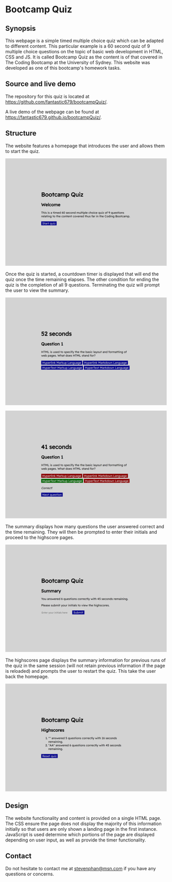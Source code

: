 # Bootcamp Quiz

## Synopsis

This webpage is a simple timed multiple choice quiz which can be adapted to different content. This particular example is a 60 second quiz of 9 multiple choice questions on the topic of basic web development in HTML, CSS and JS. It is called Bootcamp Quiz as the content is of that covered in The Coding Bootcamp at the University of Sydney. This website was developed as one of this bootcamp's homework tasks.

## Source and live demo

The repository for this quiz is located at https://github.com/fantastic679/bootcampQuiz/.

A live demo of the webpage can be found at https://fantastic679.github.io/bootcampQuiz/.

## Structure

The website features a homepage that introduces the user and allows them to start the quiz.

![Welcome](/assets/screenshots/screenshot1.png?raw=true)

Once the quiz is started, a countdown timer is displayed that will end the quiz once the time remaining elapses. The other condition for ending the quiz is the completion of all 9 questions. Terminating the quiz will prompt the user to view the summary.

![Question](/assets/screenshots/screenshot2.png?raw=true)

![Answer](/assets/screenshots/screenshot3.png?raw=true)

The summary displays how many questions the user answered correct and the time remaining. They will then be prompted to enter their initials and proceed to the highscore pages.

![Summary](/assets/screenshots/screenshot4.png?raw=true)

The highscores page displays the summary information for previous runs of the quiz in the same session (will not retain previous information if the page is reloaded) and prompts the user to restart the quiz. This take the user back the homepage.

![Highscores](/assets/screenshots/screenshot5.png?raw=true)

## Design

The website functionality and content is provided on a single HTML page. The CSS ensure the page does not display the majority of this information initially so that users are only shown a landing page in the first instance. JavaScript is used determine which portions of the page are displayed depending on user input, as well as provide the timer functionality.

## Contact

Do not hesitate to contact me at stevenphan@msn.com if you have any questions or concerns.
